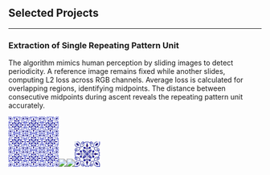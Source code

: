 ## Selected Projects

---

### Extraction of Single Repeating Pattern Unit

The algorithm mimics human perception by sliding images to detect periodicity. A reference image remains fixed while another slides, computing L2 loss across RGB channels. Average loss is calculated for overlapping regions, identifying midpoints. The distance between consecutive midpoints during ascent reveals the repeating pattern unit accurately.

<img src="images/rp3.jpg" width="100"><img src="images/rp3_anim_left_to_right.gif" width="100"><img src="images/rp3_anim_top_to_bottom.gif" width="100"><img src="images/rp3_pattern.jpg" width="50">



